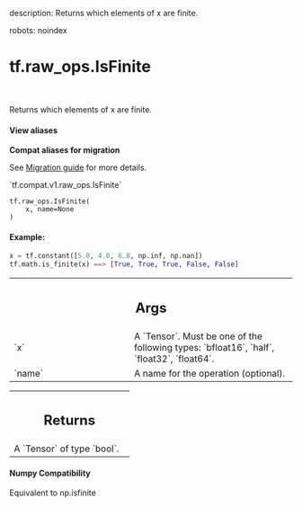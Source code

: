 description: Returns which elements of x are finite.

robots: noindex

# tf.raw_ops.IsFinite

<!-- Insert buttons and diff -->

<table class="tfo-notebook-buttons tfo-api nocontent" align="left">

</table>



Returns which elements of x are finite.

<section class="expandable">
  <h4 class="showalways">View aliases</h4>
  <p>
<b>Compat aliases for migration</b>
<p>See
<a href="https://www.tensorflow.org/guide/migrate">Migration guide</a> for
more details.</p>
<p>`tf.compat.v1.raw_ops.IsFinite`</p>
</p>
</section>

<pre class="devsite-click-to-copy prettyprint lang-py tfo-signature-link">
<code>tf.raw_ops.IsFinite(
    x, name=None
)
</code></pre>



<!-- Placeholder for "Used in" -->



#### Example:



```python
x = tf.constant([5.0, 4.8, 6.8, np.inf, np.nan])
tf.math.is_finite(x) ==> [True, True, True, False, False]
```

<!-- Tabular view -->
 <table class="responsive fixed orange">
<colgroup><col width="214px"><col></colgroup>
<tr><th colspan="2"><h2 class="add-link">Args</h2></th></tr>

<tr>
<td>
`x`
</td>
<td>
A `Tensor`. Must be one of the following types: `bfloat16`, `half`, `float32`, `float64`.
</td>
</tr><tr>
<td>
`name`
</td>
<td>
A name for the operation (optional).
</td>
</tr>
</table>



<!-- Tabular view -->
 <table class="responsive fixed orange">
<colgroup><col width="214px"><col></colgroup>
<tr><th colspan="2"><h2 class="add-link">Returns</h2></th></tr>
<tr class="alt">
<td colspan="2">
A `Tensor` of type `bool`.
</td>
</tr>

</table>



#### Numpy Compatibility
Equivalent to np.isfinite

